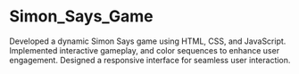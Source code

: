 # Simon_Says_Game
Developed a dynamic Simon Says game using HTML, CSS, and JavaScript. Implemented interactive gameplay,  and color sequences to enhance user engagement. Designed a responsive interface for seamless user interaction.
